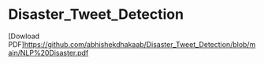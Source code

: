 # Disaster_Tweet_Detection
[Dowload PDF]https://github.com/abhishekdhakaab/Disaster_Tweet_Detection/blob/main/NLP%20Disaster.pdf
